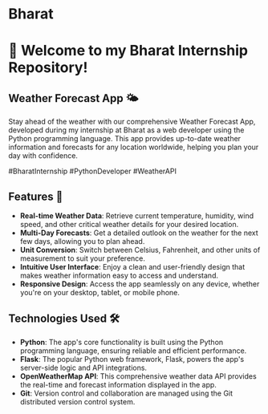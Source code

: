 # Bharat

# 🚀 Welcome to my Bharat Internship Repository!

## Weather Forecast App 🌤️

Stay ahead of the weather with our comprehensive Weather Forecast App, developed during my internship at Bharat as a web developer using the Python programming language. This app provides up-to-date weather information and forecasts for any location worldwide, helping you plan your day with confidence.

#BharatInternship #PythonDeveloper #WeatherAPI

## Features 💫

- **Real-time Weather Data**: Retrieve current temperature, humidity, wind speed, and other critical weather details for your desired location.
- **Multi-Day Forecasts**: Get a detailed outlook on the weather for the next few days, allowing you to plan ahead.
- **Unit Conversion**: Switch between Celsius, Fahrenheit, and other units of measurement to suit your preference.
- **Intuitive User Interface**: Enjoy a clean and user-friendly design that makes weather information easy to access and understand.
- **Responsive Design**: Access the app seamlessly on any device, whether you're on your desktop, tablet, or mobile phone.

## Technologies Used 🛠️

- **Python**: The app's core functionality is built using the Python programming language, ensuring reliable and efficient performance.
- **Flask**: The popular Python web framework, Flask, powers the app's server-side logic and API integrations.
- **OpenWeatherMap API**: This comprehensive weather data API provides the real-time and forecast information displayed in the app.
- **Git**: Version control and collaboration are managed using the Git distributed version control system.
